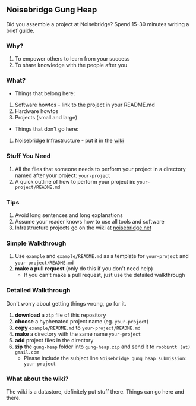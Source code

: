 
## Noisebridge Gung Heap

Did you assemble a project at Noisebridge? Spend 15-30 minutes writing a brief guide.


### Why?

1. To empower others to learn from your success
2. To share knowledge with the people after you 


### What?

- Things that belong here:
1. Software howtos - link to the project in your README.md
2. Hardware howtos
3. Projects (small and large)

- Things that don't go here:
1. Noisebridge Infrastructure - put it in the [wiki](noisebridge.net)


### Stuff You Need

1. All the files that someone needs to perform your project in a directory named after your project: `your-project`
2. A quick outline of how to perform your project in: `your-project/README.md`


### Tips

1. Avoid long sentences and long explanations
2. Assume your reader knows how to use all tools and software
3. Infrastructure projects go on the wiki at [noisebridge.net](noisebridge.net)


### Simple Walkthrough

1. Use `example` and `example/README.md` as a template for `your-project` and `your-project/README.md`
2. **make a pull request** (only do this if you don't need help)
    - If you can't make a pull request, just use the detailed walkthrough


### Detailed Walkthrough 

Don't worry about getting things wrong, go for it.

1. **download** a `zip` file of this repository
2. **choose** a hyphenated project name (eg. `your-project`)
3. **copy** `example/README.md` to `your-project/README.md`
4. **make** a directory with the same name `your-project`
5. **add** project files in the directory
6. **zip** the `gung-heap` folder into `gung-heap.zip` and send it to `robbintt (at) gmail.com`
    - Please include the subject line `Noisebridge gung heap submission: your-project`


### What about the wiki?

The wiki is a datastore, definitely put stuff there. Things can go here and there.


